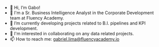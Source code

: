 - 👋 Hi, I’m Gabo!
- 👀 I'm a Sr. Business Intelligence Analyst in the Corporate Development team at Fluency Academy.
- 🌱 I’m currently developing projects related to B.I. pipelines and KPI development. 
- 💞️ I'm interested in collaborating on any data related projects.
- 📫 How to reach me: gabriel.lima@fluencyacademy.io
